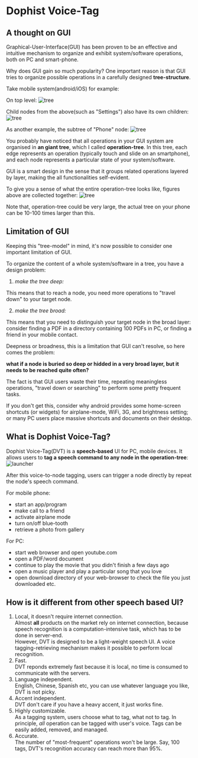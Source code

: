 Dophist Voice-Tag
===
A thought on GUI
---
Graphical-User-Interface(GUI) has been proven to be an effective and intuitive mechanism to organize and exhibit system/software operations, both on PC and smart-phone.

Why does GUI gain so much popularity?  One important reason is that GUI tries to organize possible operations in a carefully designed __tree-structure__.

Take mobile system(android/iOS) for example:

On top level:
![tree](https://raw.github.com/dophist/launcher/master/misc/toptree.png)


Child nodes from the above(such as "Settings") also have its own children:
![tree](https://raw.github.com/dophist/launcher/master/misc/midtree1.png)


As another example, the subtree of "Phone" node:
![tree](https://raw.github.com/dophist/launcher/master/misc/midtree2.png)

You probably have noticed that all operations in your GUI system are organised in __an giant tree__, which I called __operation-tree__.  In this tree, each edge represents an operation (typically touch and slide on an smartphone), and each node represents a particular state of your system/software.  

GUI is a smart design in the sense that it groups related operations layered by layer, making the all functionalities self-evident.  

To give you a sense of what the entire operation-tree looks like, figures above are collected together:
![tree](https://raw.github.com/dophist/launcher/master/misc/bigtree.png)

Note that, operation-tree could be very large, the actual tree on your phone can be 10-100 times larger than this.

Limitation of GUI
---
Keeping this "tree-model" in mind, it's now possible to consider one important limitation of GUI.

To organize the content of a whole system/software in a tree, you have a design problem:

1) _make the tree deep:_

This means that to reach a node, you need more operations to "travel down" to your target node.

2) _make the tree broad:_

This means that you need to distinguish your target node in the broad layer: consider finding a PDF in a directory containing 100 PDFs in PC, or finding a friend in your mobile contact.

Deepness or broadness, this is a limitation that GUI can't resolve, so here comes the problem:

__what if a node is buried so deep or hidded in a very broad layer, but it needs to be reached quite often?__

The fact is that GUI users waste their time, repeating meaningless operations, "travel down or searching" to perform some pretty frequent tasks.

If you don't get this, consider why android provides some home-screen shortcuts (or widgets) for airplane-mode, WiFi, 3G, and brightness setting; or many PC users place massive shortcuts and documents on their desktop.

What is Dophist Voice-Tag?
---
Dophist Voice-Tag(DVT) is a __speech-based__ UI for PC, mobile devices. It allows users to __tag a speech command to any node in the operation-tree__:
![launcher](https://raw.github.com/dophist/launcher/master/misc/launcher.png)


After this voice-to-node tagging, users can trigger a node directly by repeat the node's speech command.


For mobile phone:
* start an app/program
* make call to a friend
* activate airplane mode
* turn on/off blue-tooth
* retrieve a photo from gallery

For PC:
* start web browser and open youtube.com
* open a PDF/word document
* continue to play the movie that you didn't finish a few days ago
* open a music player and play a particular song that you love
* open download directory of your web-browser to check the file you just downloaded
etc.


How is it different from other speech based UI?
---
1. Local, it doesn't require internet connection.  
    Almost __all__ products on the market rely on internet connection, because speech recognition is a computation-intensive task, which has to be done in server-end.  
    However, DVT is designed to be a light-weight speech UI.  A voice tagging-retrieving mechanism makes it possible to perform local recognition.
2. Fast.  
    DVT reponds extremely fast because it is local, no time is consumed to communicate with the servers.
3. Language independent.  
    English, Chinese, Spanish etc, you can use whatever language you like, DVT is not picky.
4. Accent independent.  
    DVT don't care if you have a heavy accent, it just works fine.
5. Highly customizable.  
    As a tagging system, users choose what to tag, what not to tag.  In principle, *all* operation can be tagged with user's voice.  Tags can be easily added, removed, and managed.
6. Accurate.  
    The number of "most-frequent" operations won't be large.  Say, 100 tags, DVT's recognition accuracy can reach more than 95%.
